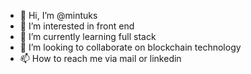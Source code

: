- 👋 Hi, I’m @mintuks
- 👀 I’m interested in front end
- 🌱 I’m currently learning full stack
- 💞️ I’m looking to collaborate on blockchain technology
- 📫 How to reach me via mail or linkedin

<!---
mintuks/mintuks is a ✨ special ✨ repository because its `README.md` (this file) appears on your GitHub profile.
You can click the Preview link to take a look at your changes.
--->
